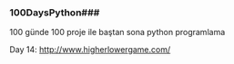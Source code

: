 ### 100DaysPython###
100 günde 100 proje ile baştan sona python programlama

Day 14: http://www.higherlowergame.com/

